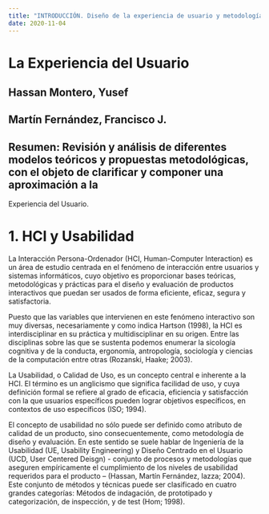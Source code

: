```yaml
---
title: "INTRODUCCIÓN. Diseño de la experiencia de usuario y metodologías ágiles de desarrollo"
date: 2020-11-04
---
```


# La Experiencia del Usuario
## Hassan Montero, Yusef
## Martín Fernández, Francisco J.
## Resumen: Revisión y análisis de diferentes modelos teóricos y propuestas metodológicas, con el objeto de clarificar y componer una aproximación a la
Experiencia del Usuario.
# 1. HCI y Usabilidad

La Interacción Persona-Ordenador (HCI, Human-Computer Interaction) es un área de estudio centrada en el fenómeno de interacción entre usuarios y sistemas informáticos, cuyo objetivo es proporcionar bases teóricas, metodológicas y prácticas para el diseño y evaluación de productos interactivos que puedan ser usados de forma eficiente, eficaz, segura y satisfactoria.

Puesto que las variables que intervienen en este fenómeno interactivo son muy diversas, necesariamente y como indica Hartson (1998), la HCI es interdisciplinar en su práctica y multidisciplinar en su origen. Entre las disciplinas sobre las que se sustenta podemos enumerar la sicología cognitiva y de la conducta, ergonomía, antropología, sociología y ciencias de la computación entre otras (Rozanski, Haake; 2003).

La Usabilidad, o Calidad de Uso, es un concepto central e inherente a la HCI. El término es un anglicismo que significa facilidad de uso, y cuya definición formal se refiere al grado de eficacia, eficiencia y satisfacción con la que usuarios específicos pueden lograr objetivos específicos, en contextos de uso específicos (ISO; 1994).

El concepto de usabilidad no sólo puede ser definido como atributo de calidad de un producto, sino consecuentemente, como metodología de diseño y evaluación. En este sentido se suele hablar de Ingeniería de la Usabilidad (UE, Usability Engineering) y Diseño Centrado en el Usuario (UCD, User Centered Deisgn) - conjunto de procesos y metodologías que aseguren empíricamente el cumplimiento de los niveles de usabilidad requeridos para el producto – (Hassan, Martín Fernández, Iazza; 2004). Este conjunto de métodos y técnicas
puede ser clasificado en cuatro grandes categorías: Métodos de indagación, de prototipado y categorización, de inspección, y de test (Hom; 1998).
